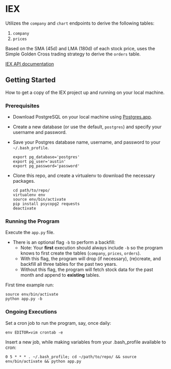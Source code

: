 # IEX

Utilizes the `company` and `chart` endpoints to derive the following tables:
1. `company`
2. `prices`

Based on the SMA (45d) and LMA (180d) of each stock price, uses the Simple Golden Cross trading strategy to derive the `orders` table.

[IEX API documentation](https://iextrading.com/developer/docs/)

## Getting Started

How to get a copy of the IEX project up and running on your local machine.

### Prerequisites

+ Download PostgreSQL on your local machine using [Postgres.app](https://postgresapp.com/).

+ Create a new database (or use the default, `postgres`) and specify your username and password.

+ Save your Postgres database name, username, and password to your `~/.bash_profile`.
    ```
    export pg_database='postgres'
    export pg_user='austin'
    export pg_password='password'    
    ```

+ Clone this repo, and create a virtualenv to download the necessary packages.
    ```
    cd path/to/repo/
    virtualenv env
    source env/bin/activate
    pip install psycopg2 requests
    deactivate
    ```

### Running the Program

Execute the `app.py` file. 
+ There is an optional flag `-b` to perform a backfill:
    + Note: Your **first** execution should always include `-b` so the program knows to first create the tables (`company`, `prices`, `orders`).
    + With this flag, the program will drop (if necessary), (re)create, and backfill all three tables for the past two years.    
    + Without this flag, the program will fetch stock data for the past month and append to **existing** tables.


First time example run:

```
source env/bin/activate
python app.py -b
```

### Ongoing Executions

Set a cron job to run the program, say, once daily:

```
env EDITOR=vim crontab -e   
```
Insert a new job, while making variables from your .bash_profile available to cron:

```
0 5 * * * . ~/.bash_profile; cd ~/path/to/repo/ && source env/bin/activate && python app.py
```
